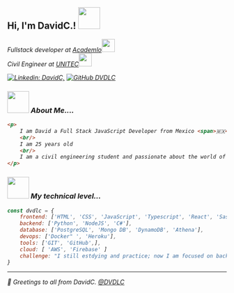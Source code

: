 <h2> Hi, I'm DavidC.! <img src="https://media.giphy.com/media/mGcNjsfWAjY5AEZNw6/giphy.gif" width="50"></h2>


<p><em> Fullstack developer at <a href="https://www.academlo.com/">Academlo</a><img src="https://firebasestorage.googleapis.com/v0/b/portfolio-img-5d1bb.appspot.com/o/Escuelas%2Facademlo-icon-shadow.png?alt=media&token=3d94810a-68f8-4a66-b8d0-c9636e95aa1c" width="30"></br>Civil Engineer at <a href="https://licejecutiva.estudia-unitec.com/?aspid=GG.567.Search-50222-1&gclid=CjwKCAjw3qGYBhBSEiwAcnTRLoUbb8lKI5kDJvB50hDC2sa6cFCOFW9ZkpR4BGQTXHgcgN5V0p4n8xoCmcgQAvD_BwE#">UNITEC</a><img src="https://firebasestorage.googleapis.com/v0/b/portfolio-img-5d1bb.appspot.com/o/Escuelas%2Funiversidad-tecnologica-de-mexico-logo-0CEF4D32CC-seeklogo.com.png?alt=media&token=0fa3ef22-b1e6-43a7-ab6a-ad461e48d46b" width="30"> 


[![Linkedin: DavidC, ](https://img.shields.io/badge/-DavidC.-blue?style=flat-square&logo=Linkedin&logoColor=white&link=https://www.linkedin.com/in/thaianebraga/)](https://www.linkedin.com/in/david-lagunes-cisneros-564753172/)
[![GitHub DVDLC](https://img.shields.io/github/followers/dvdlc?label=follow&style=social)](https://github.com/DVDLC)


### <img src="https://i.pinimg.com/originals/3e/50/c8/3e50c82d8802a640d1e68cf7a7427d74.gif" width="50"> About Me.... 

```html
<p>
    I am David a Full Stack JavaScript Developer from Mexico <span>🇲🇽</span>.
    <br/>
    I am 25 years old 
    <br/>
    I am a civil engineering student and passionate about the world of technology
</p>
```


### <img src="https://media.giphy.com/media/VgCDAzcKvsR6OM0uWg/giphy.gif" width="50"> My technical level... 
```js
const dvdlc = {
    frontend: ['HTML', 'CSS', 'JavaScript', 'Typescript', 'React', 'Sass', 'Boostrap'],
    backend: ['Python', 'NodeJS', 'C#'],
    database: ['PostgreSQL', 'Mongo DB', 'DynamoDB', 'Athena'],
    devops: ['Docker" ', 'Heroku'],
    tools: ['GIT', 'GitHub',],
    cloud: [ 'AWS', 'Firebase' ]
    challenge: "I still estdying and practice; now I am focused on backend and cloud 🚀" 
}
```

---

🚀 Greetings to all from DavidC. [@DVDLC](https://github.com/DVDLC)
